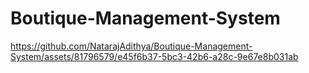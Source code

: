 # Boutique-Management-System

https://github.com/NatarajAdithya/Boutique-Management-System/assets/81796579/e45f6b37-5bc3-42b6-a28c-9e67e8b031ab

